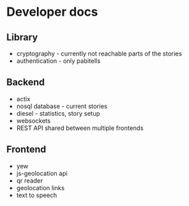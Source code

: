 # Developer docs

## Library
* cryptography - currently not reachable parts of the stories
* authentication - only pabitells

## Backend
* actix
* nosql database - current stories
* diesel - statistics, story setup
* websockets
* REST API shared between multiple frontends

## Frontend
* yew
* js-geolocation api
* qr reader
* geolocation links
* text to speech
